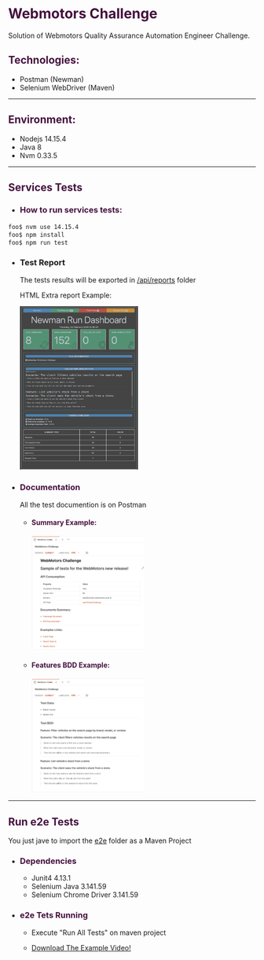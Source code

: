 <h1 style="color:#45103e"> Webmotors Challenge</h1>

Solution of Webmotors Quality Assurance Automation Engineer Challenge.

<h2 style="color:#45103e">Technologies:</h2>

- Postman (Newman)
- Selenium WebDriver (Maven)

---

<h2 style="color:#45103e">Environment:</h2>

- Nodejs 14.15.4
- Java 8
- Nvm 0.33.5

---

<h2 style="color:#45103e">Services Tests</h2>

- <h3 style="color:#45103e">How to run services tests:</h3>

```shell
foo$ nvm use 14.15.4
foo$ npm install
foo$ npm run test
```

- <h3 style="color:dark-purple">Test Report</h3>

  The tests results will be exported in [/api/reports](https://www.github.com/DiogoJunqueiraGeraldo/WebMotorsChallenge/master/api/reports) folder

  HTML Extra report Example:

   <img src="https://raw.githubusercontent.com/DiogoJunqueiraGeraldo/WebMotorsChallenge/master/screenshots/report-html-extra.png" width="50%" />

- <h3 style="color:#45103e">Documentation</h3>

  All the test documention is on Postman

  - <h4 style="color:#45103e">Summary Example:</h4>

       <img src="https://raw.githubusercontent.com/DiogoJunqueiraGeraldo/WebMotorsChallenge/master/screenshots/postman-documentation1.png" width="50%" />

  - <h4 style="color:#45103e">Features BDD Example:</h4>

    <img src="https://raw.githubusercontent.com/DiogoJunqueiraGeraldo/WebMotorsChallenge/master/screenshots/postman-documentation2.png" width="50%" />

---

<h2 style="color:#45103e">Run e2e Tests</h2>

You just jave to import the [e2e](https://www.github.com/DiogoJunqueiraGeraldo/WebMotorsChallenge/master/e2e) folder as a Maven Project

- <h3 style="color:#45103e">Dependencies</h3>

  - Junit4 4.13.1
  - Selenium Java 3.141.59
  - Selenium Chrome Driver 3.141.59

- <h3 style="color:#45103e">e2e Tets Running</h3>

  - Execute "Run All Tests" on maven project

  - [Download The Example Video!](https://www.github.com/DiogoJunqueiraGeraldo/WebMotorsChallenge/master/screenshots/e2e.testvideo.mov)
